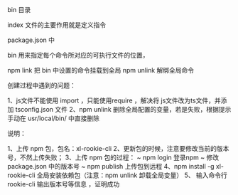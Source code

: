 bin 目录

index 文件的主要作用就是定义指令

package.json 中 

 bin 用来指定每个命令所对应的可执行文件的位置，
 
 npm link 把 bin 中设置的命令挂载到全局
 npm unlink 解绑全局命令


 创建过程中遇到的问题：

 1、js文件不能使用 import ，只能使用require ，解决将 js文件改为ts文件，并添加 tsconfig.json 文件
 2、npm unlink 删除全局配置的变量，若是失败，根据提示手动在 usr/local/bin/ 中直接删除


 说明：

 1、上传 npm 包，包名：xl-rookie-cli
 2、更新包的时候，注意要修改当前的版本号，不然上传失败；
 3、上传 npm 包的过程：
    ~ npm login 登录npm
    ~ 修改 package.json 中的版本号
    ~ npm publish 上传包到远程
4、npm install -g xl-rookie-cli 全局安装依赖包（注意：npm unlink 卸载全局变量）
5、 输入命令行 rookie-cli 输出版本号等信息 ，证明成功